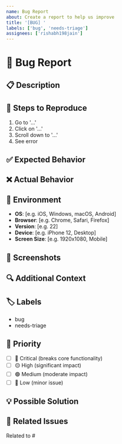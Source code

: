 ```yaml
---
name: Bug Report
about: Create a report to help us improve
title: '[BUG] '
labels: ['bug', 'needs-triage']
assignees: ['rishabh198jain']
---
```


# 🐛 Bug Report

## 📋 Description
<!-- A clear and concise description of what the bug is -->

## 🔄 Steps to Reproduce
1. Go to '...'
2. Click on '...'
3. Scroll down to '...'
4. See error

## ✅ Expected Behavior
<!-- A clear and concise description of what you expected to happen -->

## ❌ Actual Behavior
<!-- A clear and concise description of what actually happened -->

## 📱 Environment
- **OS**: [e.g. iOS, Windows, macOS, Android]
- **Browser**: [e.g. Chrome, Safari, Firefox]
- **Version**: [e.g. 22]
- **Device**: [e.g. iPhone 12, Desktop]
- **Screen Size**: [e.g. 1920x1080, Mobile]

## 📸 Screenshots
<!-- If applicable, add screenshots to help explain your problem -->

## 🔍 Additional Context
<!-- Add any other context about the problem here -->

## 🏷️ Labels
<!-- The following labels will be automatically applied -->
- bug
- needs-triage

## 🎯 Priority
<!-- Mark the priority level -->
- [ ] 🔴 Critical (breaks core functionality)
- [ ] 🟡 High (significant impact)
- [ ] 🟢 Medium (moderate impact)
- [ ] 🔵 Low (minor issue)

## 💡 Possible Solution
<!-- If you have ideas on how to fix this, please share -->

## 🔗 Related Issues
<!-- Link any related issues -->
Related to #
